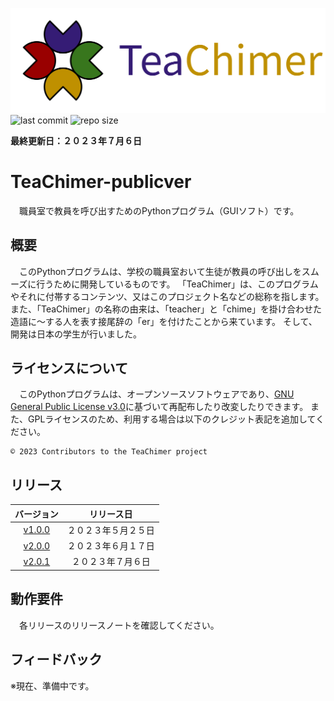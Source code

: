 ![logo](./logo/logo1.svg)
![last commit](https://img.shields.io/github/last-commit/cyber-yuito723/TeaChimer-publicver?style=flat-square)
![repo size](https://img.shields.io/github/repo-size/cyber-yuito723/TeaChimer-publicver?style=flat-square)
[](![downloads](https://img.shields.io/github/downloads/cyber-yuito723/TeaChimer-publicver/total?style=flat-square))

**最終更新日：２０２３年７月６日**
# TeaChimer-publicver
　職員室で教員を呼び出すためのPythonプログラム（GUIソフト）です。


## 概要
　このPythonプログラムは、学校の職員室おいて生徒が教員の呼び出しをスムーズに行うために開発しているものです。
「TeaChimer」は、このプログラムやそれに付帯するコンテンツ、又はこのプロジェクト名などの総称を指します。
また、「TeaChimer」の名称の由来は、「teacher」と「chime」を掛け合わせた造語に～する人を表す接尾辞の「er」を付けたことから来ています。
そして、開発は日本の学生が行いました。


## ライセンスについて
　このPythonプログラムは、オープンソースソフトウェアであり、[GNU General Public License v3.0](https://github.com/cyber-yuito723/TeaChimer-publicver/blob/main/LICENSE)に基づいて再配布したり改変したりできます。
また、GPLライセンスのため、利用する場合は以下のクレジット表記を追加してください。
```
©️ 2023 Contributors to the TeaChimer project
```


## リリース
|バージョン|リリース日|
|:---:|:---:|
|[v1.0.0](https://github.com/cyber-yuito723/TeaChimer-publicver/releases/tag/v1.0.0)|２０２３年５月２５日|
|[v2.0.0](https://github.com/cyber-yuito723/TeaChimer-publicver/releases/tag/v2.0.0)|２０２３年６月１７日|
|[v2.0.1](https://github.com/cyber-yuito723/TeaChimer-publicver/releases/tag/v2.0.1)|２０２３年７月６日|


## 動作要件
　各リリースのリリースノートを確認してください。


## フィードバック
※現在、準備中です。
